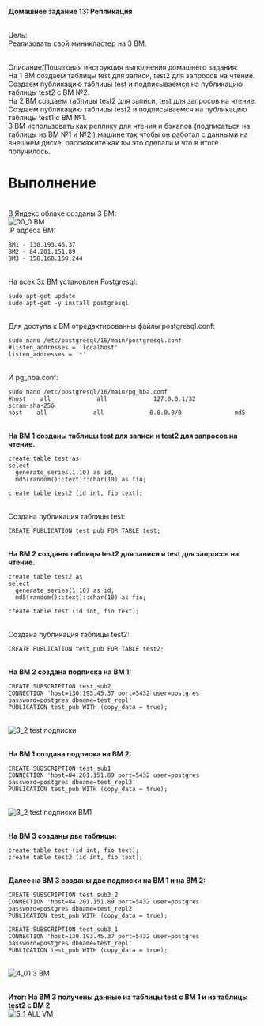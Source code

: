 <b>Домашнее задание 13: Репликация</b>

<br>Цель:
<br>Реализовать свой миникластер на 3 ВМ.

<br>Описание/Пошаговая инструкция выполнения домашнего задания:
<br>На 1 ВМ создаем таблицы test для записи, test2 для запросов на чтение.
<br>Создаем публикацию таблицы test и подписываемся на публикацию таблицы test2 с ВМ №2.
<br>На 2 ВМ создаем таблицы test2 для записи, test для запросов на чтение.
<br>Создаем публикацию таблицы test2 и подписываемся на публикацию таблицы test1 с ВМ №1.
<br>3 ВМ использовать как реплику для чтения и бэкапов (подписаться на таблицы из ВМ №1 и №2 ).машине так чтобы он работал с данными на внешнем диске, расскажите как вы это сделали и что в итоге получилось.

# Выполнение
<br>В Яндекс облаке созданы 3 ВМ:
<br>![00_0 ВМ](https://github.com/user-attachments/assets/6862d628-00f6-4e1f-9176-fafad7fcc5ce)
<br>IP адреса ВМ:
```
ВМ1 - 130.193.45.37
ВМ2 - 84.201.151.89
ВМ3 - 158.160.158.244
```
<br>На всех 3х ВМ установлен Postgresql:
```
sudo apt-get update
sudo apt-get -y install postgresql
```
<br>Для доступа к ВМ отредактированны файлы postgresql.conf:
```
sudo nano /etc/postgresql/16/main/postgresql.conf
#listen_addresses = 'localhost'
listen_addresses = '*'
```
<br>И pg_hba.conf:
```
sudo nano /etc/postgresql/16/main/pg_hba.conf
#host    all             all             127.0.0.1/32            scram-sha-256
host    all             all             0.0.0.0/0               md5
```

<br><b>На ВМ 1 созданы таблицы test для записи и test2 для запросов на чтение.</b>
```
create table test as 
select 
  generate_series(1,10) as id,
  md5(random()::text)::char(10) as fio;

create table test2 (id int, fio text);
```
<br>Создана публикация таблицы test:
```
CREATE PUBLICATION test_pub FOR TABLE test;
```

<br><b>На ВМ 2 созданы таблицы test2 для записи и test для запросов на чтение.</b>
```
create table test2 as 
select 
  generate_series(1,10) as id,
  md5(random()::text)::char(10) as fio;

create table test (id int, fio text);
```
<br>Создана публикация таблицы test2:
```
CREATE PUBLICATION test_pub FOR TABLE test2;
```

<br><b>На ВМ 2 создана подписка на ВМ 1:</b>
```
CREATE SUBSCRIPTION test_sub2 
CONNECTION 'host=130.193.45.37 port=5432 user=postgres password=postgres dbname=test_repl' 
PUBLICATION test_pub WITH (copy_data = true);
```
<br>![3_2 test подписки](https://github.com/user-attachments/assets/8a1b249a-9d9c-4d61-8f33-5c0685f4e36c)


<br><b>На ВМ 1 создана подписка на ВМ 2:</b>
```
CREATE SUBSCRIPTION test_sub1 
CONNECTION 'host=84.201.151.89 port=5432 user=postgres password=postgres dbname=test_repl2' 
PUBLICATION test_pub WITH (copy_data = true);
```
<br>![3_2 test подписки ВМ1](https://github.com/user-attachments/assets/299cfd3d-088c-468c-9401-91a2363e8e9e)


<br><b>На ВМ 3 созданы две таблицы:</b>
```
create table test (id int, fio text);
create table test2 (id int, fio text);
```
<br><b>Далее на ВМ 3 созданы две подписки на ВМ 1 и на ВМ 2:</b>
```
CREATE SUBSCRIPTION test_sub3_2
CONNECTION 'host=84.201.151.89 port=5432 user=postgres password=postgres dbname=test_repl2' 
PUBLICATION test_pub WITH (copy_data = true);

CREATE SUBSCRIPTION test_sub3_1 
CONNECTION 'host=130.193.45.37 port=5432 user=postgres password=postgres dbname=test_repl' 
PUBLICATION test_pub WITH (copy_data = true);
```
<br>![4_01 3 ВМ](https://github.com/user-attachments/assets/76a71d90-7e44-4458-95d4-980183adf7de)

<br><b>Итог: На ВМ 3 получены данные из таблицы test с ВМ 1 и из таблицы test2 с ВМ 2</b>
<br>![5_1 ALL VM](https://github.com/user-attachments/assets/76db7958-ac25-4c3b-b13b-f56d71fe0438)

